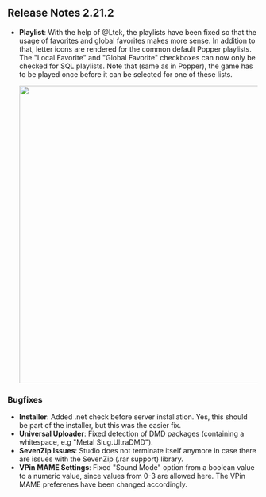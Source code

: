 ## Release Notes 2.21.2
 
- **Playlist**: With the help of @Ltek, the playlists have been fixed so that the usage of favorites and global favorites makes more sense. In addition to that, letter icons are rendered for the common default Popper playlists. The "Local Favorite" and "Global Favorite" checkboxes can now only be checked for SQL playlists. Note that (same as in Popper), the game has to be played once before it can be selected for one of these lists.

  <img src="https://raw.githubusercontent.com/syd711/vpin-studio/main/documentation/tables/playlists.png" width="600" />

### Bugfixes

- **Installer**: Added .net check before server installation. Yes, this should be part of the installer, but this was the easier fix.
- **Universal Uploader**: Fixed detection of DMD packages (containing a whitespace, e.g "Metal Slug.UltraDMD").
- **SevenZip Issues**: Studio does not terminate itself anymore in case there are issues with the SevenZip (.rar support) library.
- **VPin MAME Settings**: Fixed "Sound Mode" option from a boolean value to a numeric value, since values from 0-3 are allowed here. The VPin MAME preferenes have been changed accordingly.